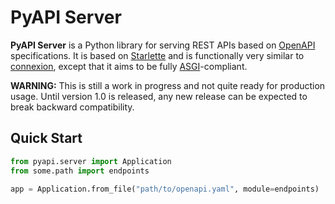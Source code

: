 # PyAPI Server

**PyAPI Server** is a Python library for serving REST APIs based on
[OpenAPI](https://swagger.io/resources/open-api/) specifications. It is based on [Starlette](https://www.starlette.io) and is functionally very similar to [connexion](https://connexion.readthedocs.io), except that it aims to be fully [ASGI](https://asgi.readthedocs.io)-compliant.

**WARNING:** This is still a work in progress and not quite ready for production usage. Until version 1.0 is released, any new release can be expected to break backward compatibility.


## Quick Start

```python
from pyapi.server import Application
from some.path import endpoints

app = Application.from_file("path/to/openapi.yaml", module=endpoints)
```
